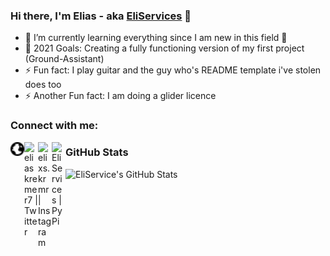 ### Hi there, I'm Elias - aka [EliServices][website] 👋

- 🌱 I’m currently learning everything since I am new in this field 🤣
- 🥅 2021 Goals: Creating a fully functioning version of my first project (Ground-Assistant) 
- ⚡ Fun fact: I play guitar and the guy who's README template i've stolen does too
- ⚡ Another Fun fact: I am doing a glider licence

### Connect with me:

[<img align="left" alt="EliServices.servehttp.com" width="22px" src="https://raw.githubusercontent.com/iconic/open-iconic/master/svg/globe.svg" />][website]
[<img align="left" alt="eliaskremer7 | Twitter" width="22px" src="https://cdn.jsdelivr.net/npm/simple-icons@v3/icons/twitter.svg" />][twitter]
[<img align="left" alt="elixs.krmr | Instagram" width="22px" src="https://cdn.jsdelivr.net/npm/simple-icons@v3/icons/instagram.svg" />][instagram]
[<img align="left" alt="EliServices | PyPi" width="22px" src="https://cdn.jsdelivr.net/npm/simple-icons@v3/icons/instagram.svg" />][pypi]

### GitHub Stats

<img align="left" alt="EliService's GitHub Stats" src="https://github-readme-stats.codestackr.vercel.app/api?username=EliServices&show_icons=true&hide_border=true" />

[website]: https://eliservices.servehttp.com
[twitter]: https://twitter.com/eliaskremer7
[instagram]: https://instagram.com/elixs.krmr
[pypi]: https://pypi.org/user/EliServices/
